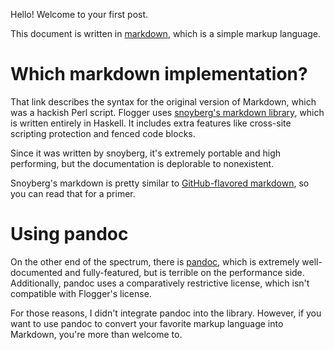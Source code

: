Hello! Welcome to your first post.

This document is written in
[markdown](http://daringfireball.net/projects/markdown/), which is a simple
markup language.

# Which markdown implementation?

That link describes the syntax for the original version of Markdown, which was a
hackish Perl script. Flogger uses
[snoyberg's markdown library](http://hackage.haskell.org/package/markdown),
which is written entirely in Haskell. It includes extra features like cross-site
scripting protection and fenced code blocks.

Since it was written by snoyberg, it's extremely portable and high performing,
but the documentation is deplorable to nonexistent.

Snoyberg's markdown is pretty similar to
[GitHub-flavored markdown](https://help.github.com/articles/github-flavored-markdown),
so you can read that for a primer.

# Using pandoc

On the other end of the spectrum, there is
[pandoc](http://johnmacfarlane.net/pandoc/), which is extremely well-documented
and fully-featured, but is terrible on the performance side. Additionally,
pandoc uses a comparatively restrictive license, which isn't compatible with
Flogger's license.

For those reasons, I didn't integrate pandoc into the library. However, if you
want to use pandoc to convert your favorite markup language into Markdown,
you're more than welcome to.
